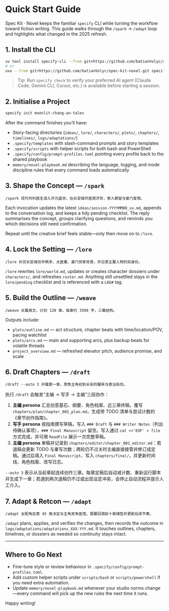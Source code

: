# Quick Start Guide

Spec Kit · Novel keeps the familiar `specify` CLI while turning the workflow toward fiction writing. This guide walks through the `/spark` → `/adapt` loop and highlights what changed in the 2025 refresh.

## 1. Install the CLI

```bash
uv tool install specify-cli --from git+https://github.com/batianVolyc/spec-kit-novel.git
# or
uvx --from git+https://github.com/batianVolyc/spec-kit-novel.git specify init dream-project
```

> Tip: Run `specify check` to verify your preferred AI agent (Claude Code, Gemini CLI, Cursor, etc.) is available before starting a session.

## 2. Initialise a Project

```bash
specify init moonlit-chang-an-tales
```

After the command finishes you’ll have:
- Story-facing directories (`ideas/`, `lore/`, `characters/`, `plots/`, `chapters/`, `timelines/`, `logs/adaptations/`)
- `.specify/templates` with slash-command prompts and story templates
- `.specify/scripts` with helper scripts for both bash and PowerShell
- `.specify/config/prompt-profiles.toml` pointing every profile back to the shared playbook
- `memory/novel-playbook.md` describing the language, logging, and mode discipline rules that every command loads automatically

## 3. Shape the Concept — `/spark`

```
/spark 现代外科医生误入开元盛世，在长安城开医馆济世，卷入朝堂与豪门爱恨。
```

Each invocation updates the latest `ideas/session-YYYYMMDD_xx.md`, appends to the conversation log, and keeps a tidy pending checklist. The reply summarises the concept, groups clarifying questions, and reminds you which decisions still need confirmation.

Repeat until the creative brief feels stable—only then move on to `/lore`.

## 4. Lock the Setting — `/lore`

```
/lore 补完长安城坊市秩序、太医署、豪门世家背景，并记录主要人物的双身份。
```

`/lore` rewrites `lore/world.md`, updates or creates character dossiers under `characters/`, and refreshes `roster.md`. Anything still unsettled stays in the `lore/pending` checklist and is referenced with a `LOG#` tag.

## 5. Build the Outline — `/weave`

```
/weave 长篇爽文，计划 120 章，每章约 3500 字，三幕结构。
```

Outputs include:
- `plots/outline.md` — act structure, chapter beats with time/location/POV, pacing watchlist
- `plots/arcs.md` — main and supporting arcs, plus backup beats for volatile threads
- `project_overview.md` — refreshed elevator pitch, audience promise, and scale

## 6. Draft Chapters — `/draft`

```
/draft --auto 3 开篇第一章，聚焦主角初到长安的醒来与救治街坊。
```

执行 `/draft` 会触发“主编 → 写手 → 主编”三段协作：
1. **主编 persona** 汇总创意基石、纲要、角色档案、近三章终稿，覆写 `chapters/plan/chapter_001_plan.md`，生成带 TODO 清单与尝试计数的《章节创作指南》。
2. **写手 persona** 按指南撰写草稿，写入 `### Draft` 与 `### Writer Notes`（列出待确认事项），`### Final Manuscript` 留空。写入通过 `cat <<'EOF' > file` 方式完成，并可用 `ReadFile` 展示一次完整草稿。
3. **主编 persona** 审稿并记录到 `chapters/editor/chapter_001_editor.md`：若退稿会更新 TODO 与重写次数；两轮仍不过关时主编直接接管并修订成定稿。通过后填入 `Final Manuscript`、写入 `chapters/final/`，并更新时间线、角色档案、改写日志。

`--auto 3` 表示从当前章起连续创作三章。每章定稿后自动减计数、重新运行脚本并生成下一章；若遇到两次退稿仍不过或出现设定冲突，会停止自动流程并提示人工介入。

## 7. Adapt & Retcon — `/adapt`

```
/adapt 女配角在第 45 章决定与主角竞争医馆，需要回溯前十章铺垫并更新后续节奏。
```

`/adapt` plans, applies, and verifies the changes, then records the outcome in `logs/adaptations/adaptations_XXX-YYY.md`. It touches outlines, chapters, timelines, or dossiers as needed so continuity stays intact.

---

## Where to Go Next

- Fine-tune style or review behaviour in `.specify/config/prompt-profiles.toml`.
- Add custom helper scripts under `scripts/bash` or `scripts/powershell` if you need extra automation.
- Update `memory/novel-playbook.md` whenever your studio norms change—every command will pick up the new rules the next time it runs.

Happy writing!
